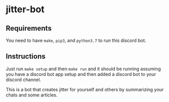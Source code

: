 # jitter-bot

## Requirements
You need to have `make`, `pip3`, and `python3.7` to run this discord bot.

## Instructions
Just run `make setup` and then `make run` and it should be running assuming you have a 
discord bot app setup and then added a discord bot to your discord channel.

This is a bot that creates jitter for yourself and others by summarizing your chats and some articles.
